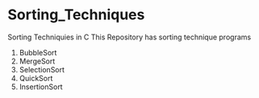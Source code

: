 # Sorting_Techniques
Sorting Techniquies in C
This Repository has sorting technique programs
1. BubbleSort
2. MergeSort
3. SelectionSort
4. QuickSort
5. InsertionSort

